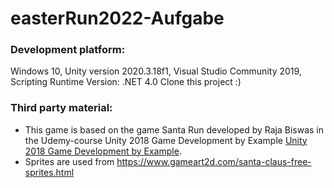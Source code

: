 # easterRun2022-Aufgabe

### Development platform: 
Windows 10, Unity version 2020.3.18f1, Visual Studio Community 2019, Scripting Runtime Version: .NET 4.0
Clone this project :) 

### Third party material: 
* This game is based on the game Santa Run developed by Raja Biswas in the Udemy-course Unity 2018 Game Development by Example 
[Unity 2018 Game Development by Example](https://www.udemy.com/course/unity-2d-game-development-by-example/).
* Sprites are used from https://www.gameart2d.com/santa-claus-free-sprites.html

